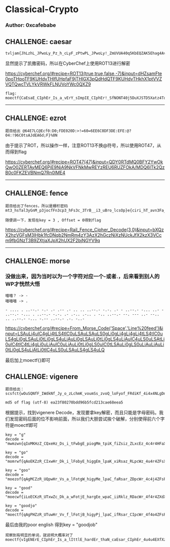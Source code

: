 # Classical-Crypto
### Author: 0xcafebabe

## CHALLENGE: caesar
```题目给出
tvljam{JhLzhL_JPwoLy_Pz_h_cLyF_zPtwPL_JPwoLy!_ZmUVUA40q5KbEQZAK5Ehag4Av}
```
显然提示了凯撒密码，所以在CyberChef上使用ROT13进行解密

https://cyberchef.org/#recipe=ROT13(true,true,false,-7)&input=dHZsamFte0poTHpoTF9KUHdvTHlfUHpfaF9jTHlGX3pQdHdQTF9KUHdvTHkhX1ptVVZVQTQwcTVLYkVRWkFLNUVoYWc0QXZ9

```
flag: moectf{CaEsaE_CIphEr_Is_a_vErY_sImpIE_CIphEr!_SfNONT40j5DuXJSTD5Xatz4To}
```
---

## CHALLENGE: ezrot
```题目给出 @64E7LC@Ecf0:D0;FDE020D:>!=60=6EE6C0DF3DE:EFE:@?04:!96C0tsAJdEA6d;F}%0N```

由于提示了ROT，所以操作一样，注意ROT13不换@符号，所以使用ROT47，从而得到flag

https://cyberchef.org/#recipe=ROT47(47)&input=QDY0RTdMQ0BFY2YwOkQwO0ZERTAyMEQ6PiE9NjA9NkVFNkMwREYzREU6RUZFOkA/MDQ6ITk2QzB0c0FKZEVBNmQ7Rn0lME4

---

## CHALLENGE: fence
```
题目给出了fences，所以是栅栏密码
mt3_hsTal3yGnM_p3jocfFn3cp3_hFs3c_3TrB__i3_uBro_lcsOp}e{ciri_hT_avn3Fa_j
```

```
随便调一下，发现在key = 3 , Offset = 0得到flag
```

https://cyberchef.org/#recipe=Rail_Fence_Cipher_Decode(3,0)&input=bXQzX2hzVGFsM3lHbk1fcDNqb2NmRm4zY3AzX2hGczNjXzNUckJfX2kzX3VCcm9fbGNzT3B9ZXtjaXJpX2hUX2F2bjNGYV9q

---

## CHALLENGE: morse
### 没做出来，因为当时以为一个字符对应一个-或者.，后来看到别人的WP才恍然大悟
```
喵喵？ -> -
喵喵喵 -> .
```

```
- .... . ..--.- -.- .- .-- .- .. .. ..--.- -.-. .- - ..--.- -... ..- - ..--.- -... . ..--.- -.-. .- .-.. .-.. . -.. ..--.- --. --- ..- --.. .. ..--.- -... -.-- ..--.- .-. -..-
```

https://cyberchef.org/#recipe=From_Morse_Code('Space','Line%20feed')&input=LSAuLi4uIC4gLi4tLS4tIC0uLSAuLSAuLS0gLi0gLi4gLi4gLi4tLS4tIC0uLS4gLi0gLSAuLi0tLi0gLS4uLiAuLi0gLSAuLi0tLi0gLS4uLiAuIC4uLS0uLSAtLi0uIC4tIC4tLi4gLi0uLiAuIC0uLiAuLi0tLi0gLS0uIC0tLSAuLi0gLS0uLiAuLiAuLi0tLi0gLS4uLiAtLi0tIC4uLS0uLSAuLS4gLS4uLQ

最后加上moectf{}即可


## CHALLENGE: vigenere

```
题目给出：
scsfct{wOuSQNfF_IWdkNf_Jy_o_zLchmK_voumSs_zvoQ_loFyof_FRdiKf_4i4x4NLgDn}

md5 of flag (utf-8) ea23f80270bdd96b5fcd213cae68eea5
```

根据提示，找到vigenere Decode，发现要拿key解密，而且只能是字母密码。我们发现密码后面的位不影响前面，所以我们大胆尝试挨个破解，分别使得前六个字符是moectf即可
```
key = "g"
decode = "mwmzwn{qIoMKHzZ_CQxeHz_Ds_i_tFwbgE_piogMm_tpiK_fiZsiz_ZLxcEz_4c4r4HFaXh}"
```

```
key = "go"
decode = "momrwf{qAoEKZzR_CIxwHr_Dk_i_lFobyE_higgEm_lpaK_xiRsaz_RLpcWz_4u4r4ZFsXz}"
``````

```
key = "goo"
decode = "moezof{qAgMCZzR_UQpwHr_Vs_a_lFotgW_higyMe_lpaC_faRsar_ZDpcWr_4c4j4ZFsPh}"
``````

```
key = "good"
decode = "moecwf{iLoECKzR_UTxwZc_Dk_a_wFotjE_hargEe_wpaC_iiRklz_RDacWr_4f4r4ZXdXz}"
``````

```
key = "goodjo"
decode = "moectf{qAgPHZzR_UTuwHr_Vv_f_lFotjB_higyPj_lpaC_ifRsar_CIpcWr_4f4o4ZFsPk}"
``````

最后由我的poor english 得到key = "goodjob"

```
观察到有明显的单词，就说明大概率对了
moectf{vIgENErE_CIphEr_Is_a_lIttlE_hardEr_thaN_caEsar_CIphEr_4u4u4EXfXz}
```